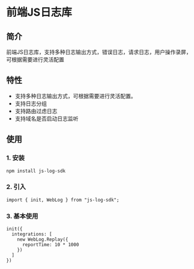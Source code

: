 # 前端JS日志库

## 简介

前端JS日志库，支持多种日志输出方式，错误日志，请求日志，用户操作录屏，可根据需要进行灵活配置
## 特性

- 支持多种日志输出方式，可根据需要进行灵活配置。
- 支持日志分组
- 支持路由过虑日志
- 支持域名是否启动日志监听

## 使用
### 1. 安装
```
npm install js-log-sdk
```
### 2. 引入
```
import { init, WebLog } from "js-log-sdk";
```
### 3. 基本使用
```
init({
  integrations: [
    new WebLog.Replay({
      reportTime: 10 * 1000
    })
  ]
})
```
